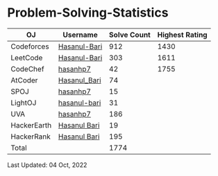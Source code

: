 # Problem-Solving-Statistics

| OJ | Username | Solve Count | Highest Rating |
| -- | -------- | ----------- | -------------- |
| Codeforces | [Hasanul-Bari](https://codeforces.com/profile/Hasanul-Bari) | 912 | 1430 |
| LeetCode | [Hasanul-Bari](https://leetcode.com/Hasanul-Bari/) | 303 | 1611 |
| CodeChef | [hasanhp7](https://www.codechef.com/users/hasanhp7) | 42 | 1755 |
| AtCoder | [Hasanul_Bari](https://atcoder.jp/users/Hasanul_Bari) | 74 ||
| SPOJ | [hasanhp7](https://www.spoj.com/users/hasanhp7/) | 15 | |
| LightOJ | [hasanul-bari](https://lightoj.com/user/hasanul-bari) | 31 | |
| UVA | [hasanhp7](https://onlinejudge.org/index.php?option=com_onlinejudge&Itemid=8&page=show_authorstats&userid=939495) | 186 ||
| HackerEarth | [Hasanul Bari](https://www.hackerearth.com/@hasanhp7) | 19 ||
| HackerRank | [Hasanul Bari](https://www.hackerrank.com/Hasanul_Bari) | 195 ||
| Total | | 1774 |

Last Updated: 04 Oct, 2022
